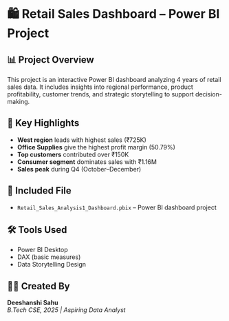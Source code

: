 # 🛍️ Retail Sales Dashboard – Power BI Project

## 📊 Project Overview
This project is an interactive Power BI dashboard analyzing 4 years of retail sales data. It includes insights into regional performance, product profitability, customer trends, and strategic storytelling to support decision-making.

## 🧠 Key Highlights
- **West region** leads with highest sales (₹725K)
- **Office Supplies** give the highest profit margin (50.79%)
- **Top customers** contributed over ₹150K
- **Consumer segment** dominates sales with ₹1.16M
- **Sales peak** during Q4 (October–December)

## 📂 Included File
- `Retail_Sales_Analysis1_Dashboard.pbix` – Power BI dashboard project

## 🛠️ Tools Used
- Power BI Desktop
- DAX (basic measures)
- Data Storytelling Design

## 👩‍💻 Created By
**Deeshanshi Sahu**  
*B.Tech CSE, 2025 | Aspiring Data Analyst*
